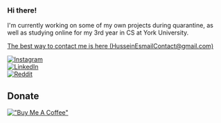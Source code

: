 ### Hi there!

<p>
I'm currently working on some of my own projects during quarantine, as well as studying online for my 3rd year in CS at York University.
</p>
<p>
<a href="mailto:HusseinEsmailContact@gmail.com">The best way to contact me is here (HusseinEsmailContact@gmail.com)</a>
</p>

<p>
	<a href="https://www.instagram.com/husseinesmailcode"><img src="https://img.shields.io/badge/Instagram-E4405F?style=flat&logo=instagram&labelColor=E4405F&logoColor=white" alt="Instagram"></a><br>
	<a href="https://www.linkedin.com/in/husseinxyz"><img src="https://img.shields.io/badge/LinkedIn-blue?style=flat&logo=linkedin&labelColor=blue" alt="LinkedIn"</a><br>
	<a href="https://www.reddit.com/user/random_introvert1"><img src="https://img.shields.io/badge/Reddit-FF4500?style=flat&logo=reddit&logoColor=white" alt="Reddit"></a><br>
</p>

## Donate
[!["Buy Me A Coffee"](https://www.buymeacoffee.com/assets/img/custom_images/orange_img.png)](https://www.buymeacoffee.com/husseinesmail)
